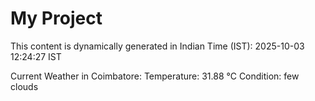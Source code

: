# My Project

This content is dynamically generated in Indian Time (IST): 2025-10-03 12:24:27 IST


Current Weather in Coimbatore:
Temperature: 31.88 °C
Condition: few clouds
